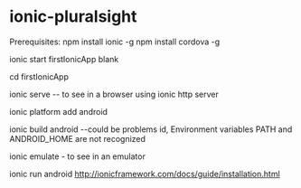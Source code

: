 # ionic-pluralsight

Prerequisites: 
npm install ionic -g
npm install cordova -g

ionic start firstIonicApp blank

cd firstIonicApp

ionic serve -- to see in a browser using ionic http server

ionic platform add android

ionic build android --could be problems id, Environment variables PATH and ANDROID_HOME are not recognized

ionic emulate - to see in an emulator

ionic run android
http://ionicframework.com/docs/guide/installation.html
